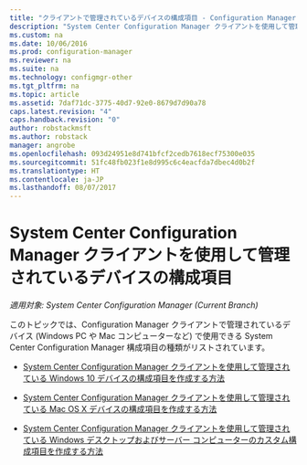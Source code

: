 ```yaml
---
title: "クライアントで管理されているデバイスの構成項目 - Configuration Manager | Microsoft Docs"
description: "System Center Configuration Manager クライアントを使用して管理されている Windows および Mac デバイスの構成方法について説明します。"
ms.custom: na
ms.date: 10/06/2016
ms.prod: configuration-manager
ms.reviewer: na
ms.suite: na
ms.technology: configmgr-other
ms.tgt_pltfrm: na
ms.topic: article
ms.assetid: 7daf71dc-3775-40d7-92e0-8679d7d90a78
caps.latest.revision: "4"
caps.handback.revision: "0"
author: robstackmsft
ms.author: robstack
manager: angrobe
ms.openlocfilehash: 093d24951e8d741bfcf2cedb7618ecf75300e035
ms.sourcegitcommit: 51fc48fb023f1e8d995c6c4eacfda7dbec4d0b2f
ms.translationtype: HT
ms.contentlocale: ja-JP
ms.lasthandoff: 08/07/2017
---
```

# <a name="configuration-items-for-devices-managed-with-the-system-center-configuration-manager-client"></a>System Center Configuration Manager クライアントを使用して管理されているデバイスの構成項目

*適用対象: System Center Configuration Manager (Current Branch)*

このトピックでは、Configuration Manager クライアントで管理されているデバイス (Windows PC や Mac コンピューターなど) で使用できる System Center Configuration Manager 構成項目の種類がリストされています。  

-   [System Center Configuration Manager クライアントを使用して管理されている Windows 10 デバイスの構成項目を作成する方法](../../compliance/deploy-use/create-configuration-items-for-windows-10-devices-managed-with-the-client.md)  

-   [System Center Configuration Manager クライアントを使用して管理されている Mac OS X デバイスの構成項目を作成する方法](../../compliance/deploy-use/create-configuration-items-for-mac-os-x-devices-managed-with-the-client.md)  

-   [System Center Configuration Manager クライアントを使用して管理されている Windows デスクトップおよびサーバー コンピューターのカスタム構成項目を作成する方法](../../compliance/deploy-use/create-custom-configuration-items-for-windows-desktop-and-server-computers-managed-with-the-client.md)  
